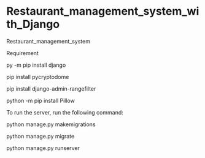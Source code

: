 # Restaurant_management_system_with_Django
Restaurant_management_system


Requirement


py -m pip install django

pip install pycryptodome

pip install django-admin-rangefilter

python -m pip install Pillow  

To run the server, run the following command:

python manage.py makemigrations
    
python manage.py migrate

python manage.py runserver
